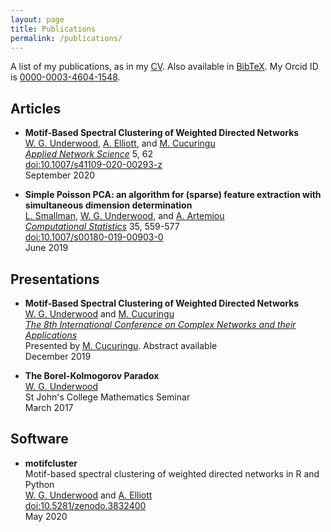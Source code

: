 ```yaml
---
layout: page
title: Publications
permalink: /publications/
---
```


A list of my publications,
as in my
[CV](https://github.com/WGUNDERWOOD/wgu-cv/blob/master/WGUnderwood.pdf).
Also available in
[BibTeX](https://github.com/WGUNDERWOOD/wgu-cv/blob/master/WGUnderwood.bib).
My Orcid ID is
[0000-0003-4604-1548](https://orcid.org/0000-0003-4604-1548).




## Articles

- **Motif-Based Spectral Clustering of Weighted Directed Networks** <br>
[W. G. Underwood][wgunderwood],
[A. Elliott][aelliott],
and [M. Cucuringu][mcucuringu] <br>
[*Applied Network Science*](https://appliednetsci.springeropen.com/)
5, 62 <br>
[doi:10.1007/s41109-020-00293-z](https://doi.org/doi:10.1007/s41109-020-00293-z) <br>
September 2020

- **Simple Poisson PCA: an algorithm for (sparse) feature extraction
with simultaneous dimension determination** <br>
[L. Smallman][lsmallman],
[W. G. Underwood][wgunderwood],
and [A. Artemiou][aartemiou] <br>
[*Computational Statistics*](https://link.springer.com/journal/180)
35, 559-577 <br>
[doi:10.1007/s00180-019-00903-0](https://doi.org/doi:10.1007/s00180-019-00903-0) <br>
June 2019


<!---
## Preprints

- **Motif-Based Spectral Clustering of Weighted Directed Networks** <br>
[W. G. Underwood][wgunderwood],
[A. Elliott][aelliott],
and [M. Cucuringu][mcucuringu] <br>
[arXiv:2004.01293](https://arxiv.org/abs/2004.01293) <br>
April 2020
-->



## Presentations

- **Motif-Based Spectral Clustering of Weighted Directed Networks** <br>
[W. G. Underwood][wgunderwood]
and [M. Cucuringu][mcucuringu] <br>
*[The 8th International Conference on Complex Networks and their Applications](https://www.2019.complexnetworks.org/)* <br>
Presented by [M. Cucuringu](mcucuringu). Abstract available <br>
December 2019


- **The Borel-Kolmogorov Paradox** <br>
[W. G. Underwood][wgunderwood] <br>
St John's College Mathematics Seminar <br>
March 2017



## Software

- **motifcluster** <br>
Motif-based spectral clustering of weighted directed networks
in R and Python <br>
[W. G. Underwood][wgunderwood]
and [A. Elliott][aelliott] <br>
[doi:10.5281/zenodo.3832400](https://doi.org/10.5281/zenodo.3832400) <br>
May 2020 <br>


[wgunderwood]: /

[aartemiou]: http://www.google.com/url?q=http%3A%2F%2Fartemioua.com%2F&sa=D&sntz=1&usg=AFQjCNFGen68J9EmhvGCbaFRcl6fqTxuRQ
[mcucuringu]: https://scholar.google.com/citations?user=GFvVRzwAAAAJ&hl=en
[aelliott]: https://www.turing.ac.uk/people/researchers/andrew-elliott
[lsmallman]: https://scholar.google.co.uk/citations?user=B1A0KykAAAAJ&hl=en

